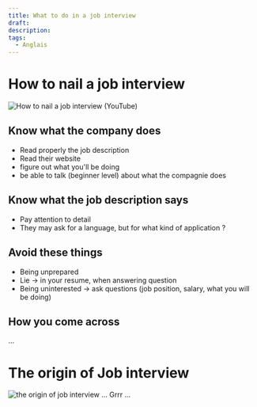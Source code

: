 ```yaml
---
title: What to do in a job interview
draft: 
description: 
tags:
  - Anglais
---
```

# How to nail a job interview
![How to nail a job interview (YouTube)](https://www.youtube.com/watch?v=189ICdEbjVo)
## Know what the company does
- Read properly the job description
- Read their website
- figure out what you'll be doing
- be able to talk (beginner level) about what the compagnie does
## Know what the job description says
- Pay attention to detail
- They may ask for a language, but for what kind of application ?
## Avoid these things
- Being unprepared
- Lie -> in your resume, when answering question
- Being uninterested -> ask questions (job position, salary, what you will be doing)
## How you come across
...
# The origin of Job interview
![the origin of job interview](https://www.youtube.com/watch?v=b56eAUCTLok)
... Grrr ...